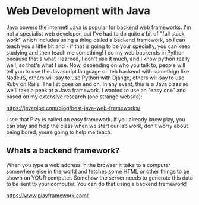 # Web Development with Java
Java powers the internet! Java is popular for backend web frameworks. I'm not a specialist web developer, but I've had to do quite a bit of "full stack work" which includes using a thing called a backend framework, so I can teach you a little bit and - if that is going to be your specialty, you can keep studying and then teach me something! I do my web backends in Python because that's what I learned, I don't use it much, and I know python really well, so that's what I use. Now, depending on who you talk to, people will tell you to use the Javascript language on teh backend with somethign like NodeJS, others will say to use Python with Django, others will say to use Ruby on Rails. The list goes on and on. In any event, this is a Java class so we'll take a peek at a Java framework. I wanted to use an "easy one" and based on my extensive research (one strange website):

https://javapipe.com/blog/best-java-web-frameworks/

I see that Play is called an easy framework. If you already know play, you can stay and help the class when we start our lab work, don't worry about being bored, youre going to help me teach.

## Whats a backend framework?
When you type a web address in the browser it talks to a computer somewhere else in the world and fetches some HTML or other things to be shown on YOUR computer. Somehow the server needs to generate this data to be sent to your computer. You can do that using a backend framework!

https://www.playframework.com/
